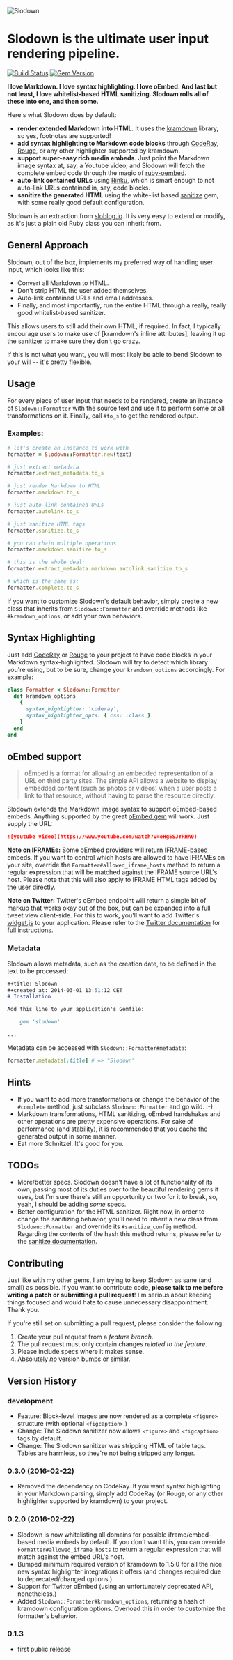 ![Slodown](https://dl.dropbox.com/u/7288/hendrik.mans.de/slodown.png)

# Slodown is the ultimate user input rendering pipeline.

[![Build Status](https://travis-ci.org/hmans/slodown.png?branch=master)](https://travis-ci.org/hmans/slodown) [![Gem Version](https://badge.fury.io/rb/slodown.png)](http://badge.fury.io/rb/slodown)

**I love Markdown. I love syntax highlighting. I love oEmbed. And last but not least, I love whitelist-based HTML sanitizing. Slodown rolls all of these into one, and then some.**

Here's what Slodown does by default:

- **render extended Markdown into HTML**. It uses the [kramdown](http://kramdown.rubyforge.org/) library, so yes, footnotes are supported!
- **add syntax highlighting to Markdown code blocks** through [CodeRay](http://coderay.rubychan.de/), [Rouge](http://rouge.jneen.net/), or any other highlighter supported by kramdown.
- **support super-easy rich media embeds**. Just point the Markdown image syntax at, say, a Youtube video, and Slodown will fetch the complete embed code through the magic of [ruby-oembed](https://github.com/judofyr/ruby-oembed).
- **auto-link contained URLs** using [Rinku](https://github.com/vmg/rinku), which is smart enough to not auto-link URLs contained in, say, code blocks.
- **sanitize the generated HTML** using the white-list based [sanitize](https://github.com/rgrove/sanitize) gem, with some really good default configuration.

Slodown is an extraction from [sloblog.io](http://sloblog.io). It is very easy to extend or modify, as it's just a plain old Ruby class you can inherit from.

## General Approach

Slodown, out of the box, implements my preferred way of handling user input, which looks like this:

- Convert all Markdown to HTML.
- Don't strip HTML the user added themselves.
- Auto-link contained URLs and email addresses.
- Finally, and most importantly, run the entire HTML through a really, really good whitelist-based sanitizer.

This allows users to still add their own HTML, if required. In fact, I typically encourage users to make use of [kramdown's inline attributes], leaving it up the sanitizer to make sure they don't go crazy.

If this is not what you want, you will most likely be able to bend Slodown to your will -- it's pretty flexible.


## Usage

For every piece of user input that needs to be rendered, create an instance of `Slodown::Formatter` with the source text and use it to perform some or all transformations on it. Finally, call `#to_s` to get the rendered output.

### Examples:

~~~ruby
# let's create an instance to work with
formatter = Slodown::Formatter.new(text)

# just extract metadata
formatter.extract_metadata.to_s

# just render Markdown to HTML
formatter.markdown.to_s

# just auto-link contained URLs
formatter.autolink.to_s

# just sanitize HTML tags
formatter.sanitize.to_s

# you can chain multiple operations
formatter.markdown.sanitize.to_s

# this is the whole deal:
formatter.extract_metadata.markdown.autolink.sanitize.to_s

# which is the same as:
formatter.complete.to_s
~~~

If you want to customize Slodown's default behavior, simply create a new class that inherits from `Slodown::Formatter` and override methods like `#kramdown_options`, or add your own behaviors.


## Syntax Highlighting

Just add [CodeRay](http://coderay.rubychan.de/) or [Rouge](http://rouge.jneen.net/) to your project to have code blocks in your Markdown syntax-highlighted. Slodown will try to detect which library you're using, but to be sure, change your `kramdown_options` accordingly. For example:

~~~ ruby
class Formatter < Slodown::Formatter
  def kramdown_options
    {
      syntax_highlighter: 'coderay',
      syntax_highlighter_opts: { css: :class }
    }
  end
end
~~~


## oEmbed support

> oEmbed is a format for allowing an embedded representation of a URL on third party sites. The simple API allows a website to display embedded content (such as photos or videos) when a user posts a link to that resource, without having to parse the resource directly.

Slodown extends the Markdown image syntax to support oEmbed-based embeds.
Anything supported by the great [oEmbed gem](https://github.com/judofyr/ruby-oembed) will work. Just supply the URL:

~~~markdown
![youtube video](https://www.youtube.com/watch?v=oHg5SJYRHA0)
~~~

**Note on IFRAMEs:** Some oEmbed providers will return IFRAME-based embeds. If you want to control
which hosts are allowed to have IFRAMEs on your site, override the `Formatter#allowed_iframe_hosts` method to return a regular expression that will be matched against the IFRAME source URL's host. Please note that this will also apply to
IFRAME HTML tags added by the user directly.

**Note on Twitter:** Twitter's oEmbed endpoint will return a simple bit of markup that works okay out of the box, but can be expanded into a full tweet view client-side. For this to work, you'll want to add Twitter's [widget.js](http://platform.twitter.com/widgets.js) to your application. Please refer to the [Twitter documentation](https://dev.twitter.com/web/javascript) for full instructions.


### Metadata

Slodown allows metadata, such as the creation date, to be defined in the text to be processed:

~~~markdown
#+title: Slodown
#+created_at: 2014-03-01 13:51:12 CET
# Installation

Add this line to your application's Gemfile:

    gem 'slodown'

...
~~~

Metadata can be accessed with `Slodown::Formatter#metadata`:

~~~ruby
formatter.metadata[:title] # => "Slodown"
~~~


## Hints

* If you want to add more transformations or change the behavior of the `#complete` method, just subclass `Slodown::Formatter` and go wild. :-)
* Markdown transformations, HTML sanitizing, oEmbed handshakes and other operations are pretty expensive operations. For sake of performance (and stability), it is recommended that you cache the generated output in some manner.
* Eat more Schnitzel. It's good for you.

## TODOs

- More/better specs. Slodown doesn't have a lot of functionality of its own, passing most of its duties over to the beautiful rendering gems it uses, but I'm sure there's still an opportunity or two for it to break, so, yeah, I should be adding _some_ specs.
- Better configuration for the HTML sanitizer. Right now, in order to change the sanitizing behavior, you'll need to inherit a new class from `Slodown::Formatter` and override its `#sanitize_config` method. Regarding the contents of the hash this method returns, please refer to the [sanitize documentation](https://github.com/rgrove/sanitize#custom-configuration).

## Contributing

Just like with my other gems, I am trying to keep Slodown as sane (and small) as possible. If you
want to contribute code, **please talk to me before writing a patch or submitting
a pull request**! I'm serious about keeping things focused and would hate to cause
unnecessary disappointment. Thank you.

If you're still set on submitting a pull request, please consider the following:

1. Create your pull request from a _feature branch_.
2. The pull request must only contain changes _related to the feature_.
3. Please include specs where it makes sense.
4. Absolutely _no_ version bumps or similar.

## Version History

### development

- Feature: Block-level images are now rendered as a complete `<figure>` structure (with optional `<figcaption>`.)
- Change: The Slodown sanitizer now allows `<figure>` and `<figcaption>` tags by default.
- Change: The Slodown sanitizer was stripping HTML of table tags. Tables are harmless, so they're not being stripped any longer.

### 0.3.0 (2016-02-22)

- Removed the dependency on CodeRay. If you want syntax highlighting in your Markdown parsing, simply add CodeRay (or Rouge, or any other highlighter supported by kramdown) to your project.

### 0.2.0 (2016-02-22)

- Slodown is now whitelisting all domains for possible iframe/embed-based media embeds by default. If you don't want this, you can override `Formatter#allowed_iframe_hosts` to return a regular expression that will match against the embed URL's host.
- Bumped minimum required version of kramdown to 1.5.0 for all the nice new syntax highlighter integrations it offers (and changes required due to deprecated/changed options.)
- Support for Twitter oEmbed (using an unfortunately deprecated API, nonetheless.)
- Added `Slodown::Formatter#kramdown_options`, returning a hash of kramdown configuration options. Overload this in order to customize the formatter's behavior.

### 0.1.3

- first public release
